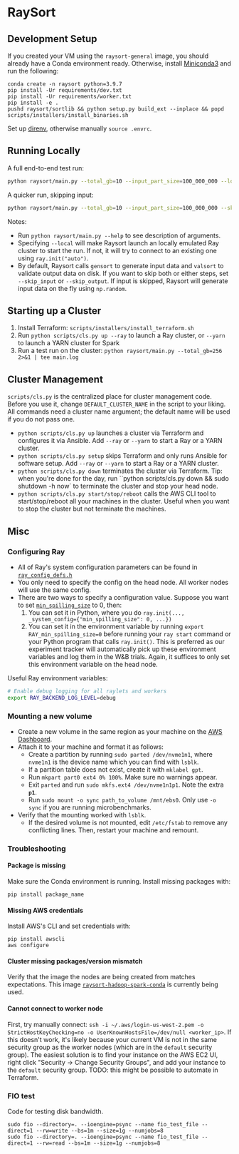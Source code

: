 # RaySort

## Development Setup

If you created your VM using the `raysort-general` image, you should already have a Conda environment ready. Otherwise, install [Miniconda3](https://docs.conda.io/en/latest/miniconda.html) and run the following:

```
conda create -n raysort python=3.9.7
pip install -Ur requirements/dev.txt
pip install -Ur requirements/worker.txt
pip install -e .
pushd raysort/sortlib && python setup.py build_ext --inplace && popd
scripts/installers/install_binaries.sh
```

Set up [direnv](https://direnv.net/), otherwise manually `source .envrc`.

## Running Locally

A full end-to-end test run:

```bash
python raysort/main.py --total_gb=10 --input_part_size=100_000_000 --local 2>&1 | tee local.log
```

A quicker run, skipping input:

```bash
python raysort/main.py --total_gb=10 --input_part_size=100_000_000 --skip_input --sort --local 2>&1 | tee local.log
```

Notes:

- Run `python raysort/main.py --help` to see description of arguments.
- Specifying `--local` will make Raysort launch an locally emulated Ray cluster to start the run. If not, it will try to connect to an existing one using `ray.init("auto")`.
- By default, Raysort calls `gensort` to generate input data and `valsort` to validate output data on disk. If you want to skip both or either steps, set `--skip_input` or `--skip_output`. If input is skipped, Raysort will generate input data on the fly using `np.random`.

## Starting up a Cluster

1. Install Terraform: `scripts/installers/install_terraform.sh`
2. Run `python scripts/cls.py up --ray` to launch a Ray cluster, or `--yarn` to launch a YARN cluster for Spark
3. Run a test run on the cluster: `python raysort/main.py --total_gb=256 2>&1 | tee main.log`

## Cluster Management

`scripts/cls.py` is the centralized place for cluster management code. Before you use it, change `DEFAULT_CLUSTER_NAME` in the script to your liking. All commands need a cluster name argument; the default name will be used if you do not pass one.

- `python scripts/cls.py up` launches a cluster via Terraform and configures it via Ansible. Add `--ray` or `--yarn` to start a Ray or a YARN cluster.
- `python scripts/cls.py setup` skips Terraform and only runs Ansible for software setup. Add `--ray` or `--yarn` to start a Ray or a YARN cluster.
- `python scripts/cls.py down` terminates the cluster via Terraform. Tip: when you're done for the day, run ``python scripts/cls.py down && sudo shutdown -h now` to terminate the cluster and stop your head node.
- `python scripts/cls.py start/stop/reboot` calls the AWS CLI tool to start/stop/reboot all your machines in the cluster. Useful when you want to stop the cluster but not terminate the machines.

## Misc

### Configuring Ray

- All of Ray's system configuration parameters can be found in [`ray_config_defs.h`](https://github.com/ray-project/ray/blob/master/src/ray/common/ray_config_def.h)
- You only need to specify the config on the head node. All worker nodes will use the same config.
- There are two ways to specify a configuration value. Suppose you want to set [`min_spilling_size`](https://github.com/ray-project/ray/blob/master/src/ray/common/ray_config_def.h#L409) to 0, then:
  1. You can set it in Python, where you do `ray.init(..., _system_config={"min_spilling_size": 0, ...})`
  2. You can set it in the environment variable by running `export RAY_min_spilling_size=0` before running your `ray start` command or your Python program that calls `ray.init()`. This is preferred as our experiment tracker will automatically pick up these environment variables and log them in the W&B trials. Again, it suffices to only set this environment variable on the head node.

Useful Ray environment variables:

```bash
# Enable debug logging for all raylets and workers
export RAY_BACKEND_LOG_LEVEL=debug
```

### Mounting a new volume

- Create a new volume in the same region as your machine on the [AWS Dashboard](https://us-west-2.console.aws.amazon.com/ec2/v2/home?region=us-west-2#Volumes:).
- Attach it to your machine and format it as follows:
  - Create a partition by running `sudo parted /dev/nvme1n1`, where `nvme1n1` is the device name which you can find with `lsblk`.
  - If a partition table does not exist, create it with `mklabel gpt`.
  - Run `mkpart part0 ext4 0% 100%`. Make sure no warnings appear.
  - Exit `parted` and run `sudo mkfs.ext4 /dev/nvme1n1p1`. Note the extra **`p1`**.
  - Run `sudo mount -o sync path_to_volume /mnt/ebs0`. Only use `-o sync` if you are running microbenchmarks.
- Verify that the mounting worked with `lsblk`.
  - If the desired volume is not mounted, edit `/etc/fstab` to remove any conflicting lines. Then, restart your machine and remount.

### Troubleshooting

#### Package is missing

Make sure the Conda environment is running. Install missing packages with:

```
pip install package_name
```

#### Missing AWS credentials

Install AWS's CLI and set credentials with:

```
pip install awscli
aws configure
```

#### Cluster missing packages/version mismatch

Verify that the image the nodes are being created from matches expectations.
This image [`raysort-hadoop-spark-conda`](https://us-west-2.console.aws.amazon.com/ec2/v2/home?region=us-west-2#ImageDetails:imageId=ami-0da5da6db44aaf267) is currently being used.

#### Cannot connect to worker node

First, try manually connect: `ssh -i ~/.aws/login-us-west-2.pem -o StrictHostKeyChecking=no -o UserKnownHostsFile=/dev/null <worker_ip>`. If this doesn't work, it's likely because your current VM is not in the same security group as the worker nodes (which are in the `default` security group). The easiest solution is to find your instance on the AWS EC2 UI, right click "Security -> Change Security Groups", and add your instance to the `default` security group. TODO: this might be possible to automate in Terraform.

### FIO test

Code for testing disk bandwidth.

```
sudo fio --directory=. --ioengine=psync --name fio_test_file --direct=1 --rw=write --bs=1m --size=1g --numjobs=8
sudo fio --directory=. --ioengine=psync --name fio_test_file --direct=1 --rw=read --bs=1m --size=1g --numjobs=8
```
